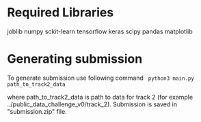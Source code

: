 # Required Libraries

joblib
numpy
sckit-learn
tensorflow
keras
scipy
pandas
matplotlib

# Generating submission
To generate submission use following command
<code> python3 main.py path_to_track2_data </code>

where path_to_track2_data is path to data for track 2 (for example  ../public_data_challenge_v0/track_2).
Submission is saved in "submission.zip" file.
